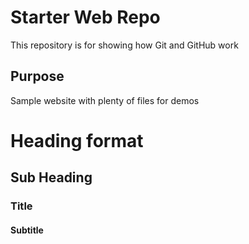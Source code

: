 # Starter Web Repo

This repository is for showing how Git and GitHub work

## Purpose

Sample website with plenty of files for demos

# Heading format
## Sub Heading
### Title
#### Subtitle